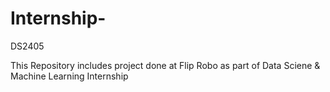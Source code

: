 # Internship-
DS2405


This Repository includes project done at Flip Robo as part of Data Sciene & Machine Learning Internship
